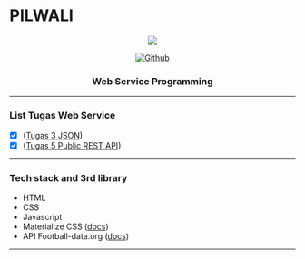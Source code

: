 # PILWALI

<p align="center">
  <img src="https://www.hafidmukhlasin.com/wp-content/uploads/2015/12/rest.jpg"/>
</p>

<p align="center">
<!--   <a href="https://www.linkedin.com/in/imam-mufiid-2870141b2/"><img alt="LinkedIn"></a> -->
  <a href="https://github.com/imufiid"><img alt="Github" src="https://img.shields.io/github/followers/imufiid?label=follow&style=social"></a>
  <h3 align="center">Web Service Programming</h3>
</p>

---

### List Tugas Web Service
- [x] ([Tugas 3 JSON](https://square.github.io/retrofit/))
- [x] ([Tugas 5 Public REST API](https://square.github.io/retrofit/))

---

### Tech stack and 3rd library
- HTML
- CSS 
- Javascript 
- Materialize CSS ([docs](https://materializecss.com/))
- API Football-data.org ([docs](https://www.football-data.org/))

---